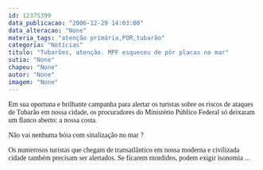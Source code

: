 ```yaml
---
id: 12375399
data_publicacao: "2006-12-29 14:03:00"
data_alteracao: "None"
materia_tags: "atenção primária,POR,tubarão"
categoria: "Notícias"
titulo: "Tubarões, atenção. MPF esqueceu de pôr placas no mar"
sutia: "None"
chapeu: "None"
autor: "None"
imagem: "None"
---
```

<p><P><FONT face=Verdana>Em sua oportuna e brilhante campanha para alertar os turistas sobre os riscos de ataques de Tubarão em nossa cidade, os procuradores do Ministério Público Federal só deixaram um flanco aberto: a nossa costa. </FONT></P></p>
<p><P><FONT face=Verdana>Não vai nenhuma bóia com sinalização no mar ?</FONT></P></p>
<p><P><FONT face=Verdana>Os numerosos turistas que chegam de transatlântico em nossa moderna e civilizada cidade também precisam ser alertados. Se ficarem mordidos, podem exigir isonomia ...</FONT></P> </p>
